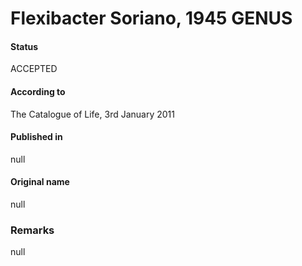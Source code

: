 Flexibacter Soriano, 1945 GENUS
=======

#### Status
ACCEPTED

#### According to
The Catalogue of Life, 3rd January 2011

#### Published in
null

#### Original name
null

### Remarks
null